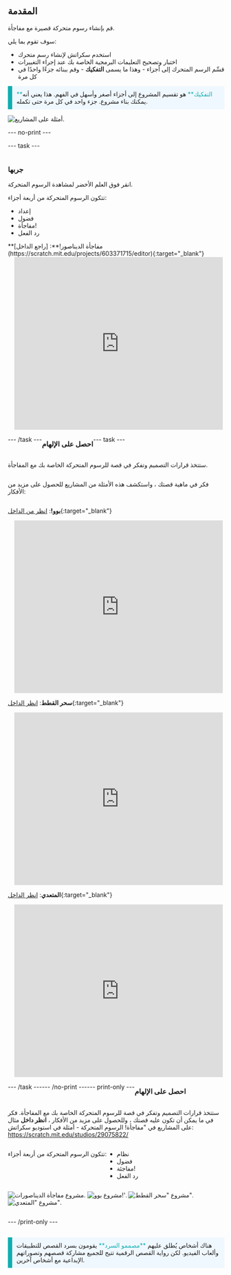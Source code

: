 ## المقدمة

قم بإنشاء رسوم متحركة قصيرة مع مفاجأة.

سوف تقوم بما يلي:

+ استخدم سكراتش لإنشاء رسم متحرك
+ اختبار وتصحيح التعليمات البرمجية الخاصة بك عند إجراء التغييرات
+ قسِّم الرسم المتحرك إلى أجزاء - وهذا ما يسمى **التفكيك** - وقم ببنائه جزءًا واحدًا في كل مرة

<p style="border-left: solid; border-width:10px; border-color: #0faeb0; background-color: aliceblue; padding: 10px;">
  <span style="color: #0faeb0">**التفكيك**</span> هو تقسيم المشروع إلى أجزاء أصغر وأسهل في الفهم. هذا يعني أنه يمكنك بناء مشروع. جزء واحد في كل مرة حتى تكمله. 
</p>

![أمثلة على المشاريع.](images/surprise-example.png)

--- no-print ---

--- task ---

<div style="display: flex; flex-wrap: wrap">
<div style="flex-basis: 200px; flex-grow: 1">  

### جربها 

انقر فوق العلم الأخضر لمشاهدة الرسوم المتحركة.

تتكون الرسوم المتحركة من أربعة أجزاء:
+ إعداد
+ فضول
+ مفاجأة!
+ رد الفعل

</div>
<div>
**مفاجأة الديناصور!**: [راجع الداخل](https://scratch.mit.edu/projects/603371715/editor){:target="_blank"}
<div class="scratch-preview" style="margin-left: 15px;">
  <iframe allowtransparency="true" width="485" height="402" src="https://scratch.mit.edu/projects/embed/603371715/?autostart=false" frameborder="0"></iframe>
</div>

</div>

--- /task ---

### احصل على الإلهام

--- task ---

ستتخذ قرارات التصميم وتفكر في قصة للرسوم المتحركة الخاصة بك مع المفاجأة.

فكر في ماهية قصتك ، واستكشف هذه الأمثلة من المشاريع للحصول على مزيد من الأفكار:

**بوو!**: [انظر من الداخل](https://scratch.mit.edu/projects/603371109/editor){:target="_blank"}
<div class="scratch-preview" style="margin-left: 15px;">
  <iframe allowtransparency="true" width="485" height="402" src="https://scratch.mit.edu/projects/embed/603371109/?autostart=false" frameborder="0"></iframe>
</div>

**سحر القطط**: [انظر الداخل](https://scratch.mit.edu/projects/603371472/editor){:target="_blank"}
<div class="scratch-preview" style="margin-left: 15px;">
  <iframe allowtransparency="true" width="485" height="402" src="https://scratch.mit.edu/projects/embed/603371472/?autostart=false" frameborder="0"></iframe>
</div>

**المتعدي**: [انظر الداخل](https://scratch.mit.edu/projects/603372441/editor){:target="_blank"}
<div class="scratch-preview" style="margin-left: 15px;">
  <iframe allowtransparency="true" width="485" height="402" src="https://scratch.mit.edu/projects/embed/603372441/?autostart=false" frameborder="0"></iframe>
</div>

--- /task ---

--- /no-print ---

--- print-only ---

### احصل على الإلهام

ستتخذ قرارات التصميم وتفكر في قصة للرسوم المتحركة الخاصة بك مع المفاجأة. فكر في ما يمكن أن تكون عليه قصتك ، وللحصول على مزيد من الأفكار ، **انظر داخل** مثال على المشاريع في "مفاجأة! الرسوم المتحركة - أمثلة في استوديو سكراتش: https://scratch.mit.edu/studios/29075822/

تتكون الرسوم المتحركة من أربعة أجزاء:
+ نظام
+ فضول
+ مفاجئة!
+ رد الفعل

![مشروع مفاجأة الديناصورات.](images/dinosaur-surprise.png) ![مشروع بوو!'.](images/boo.png) ![مشروع "سحر القطط".](images/cat-magic.png) ![مشروع "المتعدي".](images/tresspass.png)

--- /print-only ---

<p style="border-left: solid; border-width:10px; border-color: #0faeb0; background-color: aliceblue; padding: 10px;">
هناك أشخاص يُطلق عليهم <span style="color: #0faeb0">**مصممو السرد**</span> يقومون بسرد القصص للتطبيقات وألعاب الفيديو. لكن رواية القصص الرقمية تتيح للجميع مشاركة قصصهم وتصوراتهم الإبداعية مع أشخاص آخرين.
</p>
 
